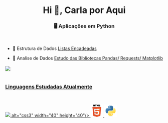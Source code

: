 <h1 align="center">Hi 👋,  Carla por Aqui</h1>

<h3 align="center"> 🖥️ Aplicações em Python</h3><br>

- 📄 Estrutura de Dados [Listas Encadeadas](https://github.com/carlaallmeida/listaencadeada)

- 📄 Analíse de Dados [Estudo das Bibliotecas Pandas/ Requests/ Matplotlib](https://github.com/carlaallmeida/CienciadeDados)

 <div>
  <a href="https://github.com/carlaallmeida">
  <img align="center" height="180em" src="https://github-readme-stats.vercel.app/api?username=anuraghazra&show_icons=true&theme=radical"/>
 <div> 
<br>


<h3 align="left">Linguagens Estudadas Atualmente</h3>
<br>
<p align="left"> <a href="https://www.w3schools.com/css/" target="_blank" rel="noreferrer">  <img src="https://cdn.jsdelivr.net/gh/devicons/devicon/icons/django/django-plain.svg" /> alt="css3" width="40" height="40"/> </a> <a href="https://www.w3.org/html/" target="_blank" rel="noreferrer"> <img src="https://raw.githubusercontent.com/devicons/devicon/master/icons/html5/html5-original-wordmark.svg" alt="html5" width="40" height="40"/> </a> <a href="https://www.python.org" target="_blank" rel="noreferrer"> <img src="https://raw.githubusercontent.com/devicons/devicon/master/icons/python/python-original.svg" alt="python" width="40" height="40"/> </a> </p>
